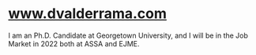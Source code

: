 # www.dvalderrama.com
I am an Ph.D. Candidate at Georgetown University, and I will be in the Job Market in 2022 both at ASSA and EJME. 
